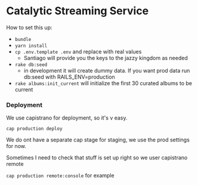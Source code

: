 # Catalytic Streaming Service

How to set this up:

* `bundle`
* `yarn install`
* `cp .env.template .env` and replace with real values
  * Santiago will provide you the keys to the jazzy kingdom as needed
* `rake db:seed`
  * in development it will create dummy data. If you want prod data run db:seed with RAILS_ENV=production
* `rake albums:init_current` will initialize the first 30 curated albums to be current

### Deployment

We use capistrano for deployment, so it's v easy.

`cap production deploy`

We do ont have a separate cap stage for staging, we use the prod settings for now.

Sometimes I need to check that stuff is set up right so we user capistrano remote

`cap production remote:console` for example
